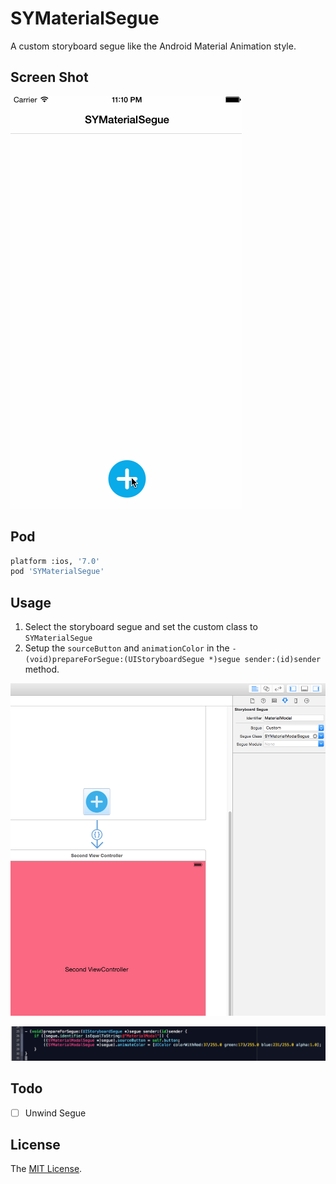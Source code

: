 # SYMaterialSegue

A custom storyboard segue like the Android Material Animation style.

## Screen Shot

![img](https://raw.githubusercontent.com/Sunnyyoung/SYMaterialSegue/master/ScreenShot/ScreenShot.gif)

## Pod

``` bash
platform :ios, '7.0'
pod 'SYMaterialSegue'
```

## Usage

1. Select the storyboard segue and set the custom class to `SYMaterialSegue`
2. Setup the `sourceButton` and `animationColor` in the `- (void)prepareForSegue:(UIStoryboardSegue *)segue sender:(id)sender` method.

![img](https://raw.githubusercontent.com/Sunnyyoung/SYMaterialSegue/master/ScreenShot/StepOne.png)

![img](https://raw.githubusercontent.com/Sunnyyoung/SYMaterialSegue/master/ScreenShot/StepTwo.png)

## Todo

- [ ] Unwind Segue

## License

The [MIT License](LICENSE).